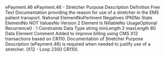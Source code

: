 

ePayment.46
ePayment.46 - Stretcher Purpose Description
Definition
Free Text Documentation providing the reason for use of a stretcher in the EMS patient transport.
National ElementNoPertinent Negatives (PN)No
State ElementNo
NOT ValuesNo
Version 2 Element
Is NillableNo
UsageOptional
Recurrence0 : 1
Constraints
Data Type
string
minLength
2
maxLength
80
Data Element Comment
Added to improve billing using CMS X12 transactions based on CR110. Documentation of Stretcher Purpose Description
(ePayment.46) is required when needed to justify use of a stretcher. (X12 - Loop 2300 CR110).